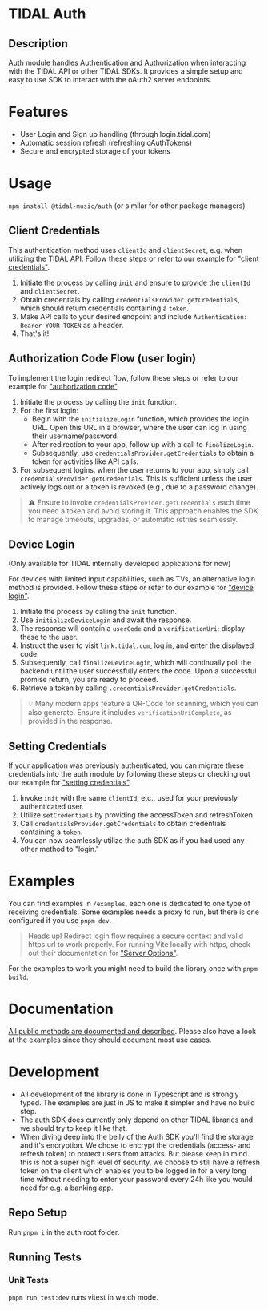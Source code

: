 # TIDAL Auth

## Description
Auth module handles Authentication and Authorization when interacting with the TIDAL API or other TIDAL SDKs.
It provides a simple setup and easy to use SDK to interact with the oAuth2 server endpoints.

# Features
* User Login and Sign up handling (through login.tidal.com)
* Automatic session refresh (refreshing oAuthTokens)
* Secure and encrypted storage of your tokens

# Usage

`npm install @tidal-music/auth` (or similar for other package managers)

## Client Credentials

This authentication method uses `clientId` and `clientSecret`, e.g. when utilizing the [TIDAL API](https://developer.tidal.com/documentation/api/api-overview). Follow these steps or refer to our example for ["client credentials"](./examples/client-credentials.html).

1. Initiate the process by calling `init` and ensure to provide the `clientId` and `clientSecret`.
2. Obtain credentials by calling `credentialsProvider.getCredentials`, which should return credentials containing a `token`.
3. Make API calls to your desired endpoint and include `Authentication: Bearer YOUR_TOKEN` as a header.
4. That's it!

## Authorization Code Flow (user login)

To implement the login redirect flow, follow these steps or refer to our example for ["authorization code"](./examples/authorization-code.html).

1. Initiate the process by calling the `init` function.
2. For the first login:
    * Begin with the `initializeLogin` function, which provides the login URL. Open this URL in a browser, where the user can log in using their username/password.
    * After redirection to your app, follow up with a call to `finalizeLogin`.
    * Subsequently, use `credentialsProvider.getCredentials` to obtain a token for activities like API calls.
3. For subsequent logins, when the user returns to your app, simply call `credentialsProvider.getCredentials`. This is sufficient unless the user actively logs out or a token is revoked (e.g., due to a password change).

> ⚠️ Ensure to invoke `credentialsProvider.getCredentials` each time you need a token and avoid storing it. This approach enables the SDK to manage timeouts, upgrades, or automatic retries seamlessly.

## Device Login
(Only available for TIDAL internally developed applications for now)

For devices with limited input capabilities, such as TVs, an alternative login method is provided. Follow these steps or refer to our example for ["device login"](./examples/limited-input-device.html).

1. Initiate the process by calling the `init` function.
2. Use `initializeDeviceLogin` and await the response.
3. The response will contain a `userCode` and a `verificationUri`; display these to the user.
4. Instruct the user to visit `link.tidal.com`, log in, and enter the displayed code.
5. Subsequently, call `finalizeDeviceLogin`, which will continually poll the backend until the user successfully enters the code. Upon a successful promise return, you are ready to proceed.
6. Retrieve a token by calling `.credentialsProvider.getCredentials`.

> 💡 Many modern apps feature a QR-Code for scanning, which you can also generate. Ensure it includes `verificationUriComplete`, as provided in the response.

## Setting Credentials

If your application was previously authenticated, you can migrate these credentials into the auth module by following these steps or checking out our example for ["setting credentials"](./examples/setting-credentials.html).

1. Invoke `init` with the same `clientId`, etc., used for your previously authenticated user.
2. Utilize `setCredentials` by providing the accessToken and refreshToken.
3. Call `credentialsProvider.getCredentials` to obtain credentials containing a `token`.
4. You can now seamlessly utilize the auth SDK as if you had used any other method to "login."

# Examples

You can find examples in `/examples`, each one is dedicated to one type of receiving credentials.
Some examples needs a proxy to run, but there is one configured if you use `pnpm dev`.

> Heads up! Redirect login flow requires a secure context and valid https url to work properly. For running Vite locally with https, check out their documentation for ["Server Options"](https://vite.dev/config/server-options.html#server-https).

For the examples to work you might need to build the library once with `pnpm build`.

# Documentation
[All public methods are documented and described](https://tidal-music.github.io/tidal-sdk-web/modules/_tidal-music_auth.html). Please also have a look at the examples since they should document most use cases.


# Development

* All development of the library is done in Typescript and is strongly typed. The examples are just in JS to make it simpler and have no build step.
* The auth SDK does currently only depend on other TIDAL libraries and we should try to keep it like that.
* When diving deep into the belly of the Auth SDK you'll find the storage and it's encryption. We chose to encrypt the credentials (access- and refresh token) to protect users from attacks. But please keep in mind this is not a super high level of security, we choose to still have a refresh token on the client which enables you to be logged in for a very long time without needing to enter your password every 24h like you would need for e.g. a banking app.

## Repo Setup

Run `pnpm i` in the auth root folder.

## Running Tests

### Unit Tests

`pnpm run test:dev` runs vitest in watch mode.
